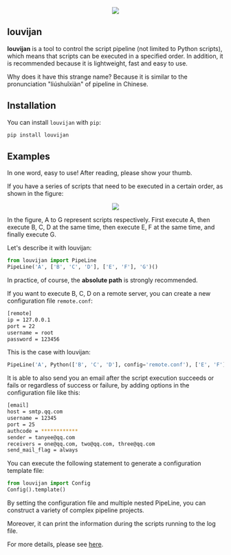 <div align="center">
 <div>
   <img src="https://user-images.githubusercontent.com/32212649/89178083-72d12380-d5bf-11ea-8b14-56ed824b28bf.png">
  </div>
</div>

## louvijan
**louvijan** is a tool to control the script pipeline (not limited to Python scripts), which means that scripts can be executed in a specified order. In addition, it is recommended because it is lightweight, fast and easy to use.

Why does it have this strange name? Because it is similar to the pronunciation "liúshuǐxiàn" of pipeline in Chinese.

## Installation
You can install `louvijan` with `pip`:

```sh
pip install louvijan
```

## Examples
In one word, easy to use! After reading, please show your thumb.

If you have a series of scripts that need to be executed in a certain order, as shown in the figure:

<div align="center">
 <div>
   <img src="https://user-images.githubusercontent.com/32212649/89850126-86324f00-dbbc-11ea-8905-2cb6c71af757.png">
  </div>
</div>


In the figure, A to G represent scripts respectively. First execute A, then execute B, C, D at the same time, then execute E, F at the same time, and finally execute G.

Let's describe it with louvijan:
```python
from louvijan import PipeLine
PipeLine('A', ['B', 'C', 'D'], ['E', 'F'], 'G')()
```

In practice, of course, the **absolute path** is strongly recommended.

If you want to execute B, C, D on a remote server, you can create a new configuration file `remote.conf`:

```sh
[remote]
ip = 127.0.0.1
port = 22
username = root
password = 123456
```

This is the case with louvijan:

```python
PipeLine('A', Python(['B', 'C', 'D'], config='remote.conf'), ['E', 'F'], 'G')()
```


It is able to also send you an email after the script execution succeeds or fails or regardless of success or failure, by adding options in the configuration file like this:

```sh
[email]
host = smtp.qq.com
username = 12345
port = 25
authcode = ************
sender = tanyee@qq.com
receivers = one@qq.com, two@qq.com, three@qq.com
send_mail_flag = always
```

You can execute the following statement to generate a configuration template file:

```python
from louvijan import Config
Config().template()
```

By setting the configuration file and multiple nested PipeLine, you can construct a variety of complex pipeline projects.

Moreover, it can print the information during the scripts running to the log file.

For more details, please see [here](https://github.com/TanyeeZhang/louvijan/tree/master/examples).
